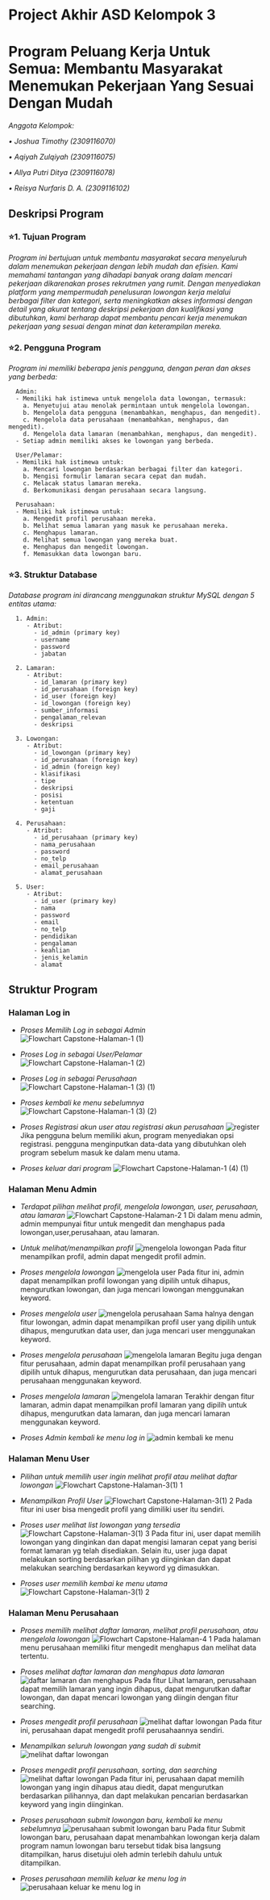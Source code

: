 # Project Akhir ASD Kelompok 3
# Program Peluang Kerja Untuk Semua: Membantu Masyarakat Menemukan Pekerjaan Yang Sesuai Dengan Mudah

_Anggota Kelompok:_

*• Joshua Timothy (2309116070)*

*• Aqiyah Zulqiyah (2309116075)*

*• Allya Putri Ditya (2309116078)*

*• Reisya Nurfaris D. A. (2309116102)*

## **Deskripsi Program**

### ⭐️1. Tujuan Program

_Program ini bertujuan untuk membantu masyarakat secara menyeluruh dalam menemukan pekerjaan dengan lebih mudah dan efisien. Kami memahami tantangan yang dihadapi banyak orang dalam mencari pekerjaan dikarenakan proses rekrutmen yang rumit. Dengan menyediakan platform yang mempermudah penelusuran lowongan kerja melalui berbagai filter dan kategori, serta meningkatkan akses informasi dengan detail yang akurat tentang deskripsi pekerjaan dan kualifikasi yang dibutuhkan, kami berharap dapat membantu pencari kerja menemukan pekerjaan yang sesuai dengan minat dan keterampilan mereka._

### ⭐️2. Pengguna Program

_Program ini memiliki beberapa jenis pengguna, dengan peran dan akses yang berbeda:_

      Admin:
      - Memiliki hak istimewa untuk mengelola data lowongan, termasuk:
        a. Menyetujui atau menolak permintaan untuk mengelola lowongan.
        b. Mengelola data pengguna (menambahkan, menghapus, dan mengedit).
        c. Mengelola data perusahaan (menambahkan, menghapus, dan mengedit).
        d. Mengelola data lamaran (menambahkan, menghapus, dan mengedit).
      - Setiap admin memiliki akses ke lowongan yang berbeda.
      
      User/Pelamar:
      - Memiliki hak istimewa untuk:
        a. Mencari lowongan berdasarkan berbagai filter dan kategori.
        b. Mengisi formulir lamaran secara cepat dan mudah.
        c. Melacak status lamaran mereka.
        d. Berkomunikasi dengan perusahaan secara langsung.

      Perusahaan:
      - Memiliki hak istimewa untuk:
        a. Mengedit profil perusahaan mereka.
        b. Melihat semua lamaran yang masuk ke perusahaan mereka.
        c. Menghapus lamaran.
        d. Melihat semua lowongan yang mereka buat.
        e. Menghapus dan mengedit lowongan.
        f. Memasukkan data lowongan baru.

### ⭐️3. Struktur Database

_Database program ini dirancang menggunakan struktur MySQL dengan 5 entitas utama:_

      1. Admin:
         - Atribut:
           - id_admin (primary key)
           - username
           - password
           - jabatan
      
      2. Lamaran:
         - Atribut:
           - id_lamaran (primary key)
           - id_perusahaan (foreign key)
           - id_user (foreign key)
           - id_lowongan (foreign key)
           - sumber_informasi
           - pengalaman_relevan
           - deskripsi
      
      3. Lowongan:
         - Atribut:
           - id_lowongan (primary key)
           - id_perusahaan (foreign key)
           - id_admin (foreign key)
           - klasifikasi
           - tipe
           - deskripsi
           - posisi
           - ketentuan
           - gaji

      4. Perusahaan:
         - Atribut:
           - id_perusahaan (primary key)
           - nama_perusahaan
           - password
           - no_telp
           - email_perusahaan
           - alamat_perusahaan
      
      5. User:
         - Atribut:
           - id_user (primary key)
           - nama
           - password
           - email
           - no_telp
           - pendidikan
           - pengalaman
           - keahlian
           - jenis_kelamin
           - alamat

## Struktur Program

### Halaman Log in
- *Proses Memilih Log in sebagai Admin*
![Flowchart Capstone-Halaman-1 (1)](./res/login2.jpg)

- *Proses Log in sebagai User/Pelamar*
![Flowchart Capstone-Halaman-1 (2)](./res/login3.jpg)

- *Proses Log in sebagai Perusahaan*
![Flowchart Capstone-Halaman-1 (3) (1)](./res/login4.jpg)

- *Proses kembali ke menu sebelumnya*
![Flowchart Capstone-Halaman-1 (3) (2)](./res/login5.jpg)

- *Proses Registrasi akun user atau registrasi akun perusahaan*
![register](./res/(fix)-Login1.jpg)
Jika pengguna belum memiliki akun, program menyediakan opsi registrasi. pengguna menginputkan data-data yang dibutuhkan oleh program sebelum masuk ke dalam menu utama.

- *Proses keluar dari program*
![Flowchart Capstone-Halaman-1 (4) (1)](./res/login7.jpg)

### Halaman Menu Admin
- *Terdapat pilihan melihat profil, mengelola lowongan, user, perusahaan, atau lamaran*
![Flowchart Capstone-Halaman-2 1](./res/(fix)-Admin1.jpg)
Di dalam menu admin, admin mempunyai fitur untuk mengedit dan menghapus pada lowongan,user,perusahaan, atau lamaran. 

- *Untuk melihat/menampilkan profil*
![mengelola lowongan](./res/(fix)-Admin2.jpg)
Pada fitur menampilkan profil, admin dapat mengedit profil admin.

- *Proses mengelola lowongan*
![mengelola user](./res/(fix)-Admin3.jpg)
Pada fitur ini, admin dapat menampilkan profil lowongan yang dipilih untuk dihapus, mengurutkan lowongan, dan juga mencari lowongan menggunakan keyword.

- *Proses mengelola user*
![mengelola perusahaan](./res/(fix)-Admin4.jpg)
Sama halnya dengan fitur lowongan, admin dapat menampilkan profil user yang dipilih untuk dihapus, mengurutkan data user, dan juga mencari user menggunakan keyword.

- *Proses mengelola perusahaan*
![mengelola lamaran](./res/(fix)-Admin5.jpg)
Begitu juga dengan fitur perusahaan, admin dapat menampilkan profil perusahaan yang dipilih untuk dihapus, mengurutkan data perusahaan, dan juga mencari perusahaan menggunakan keyword.

- *Proses mengelola lamaran*
![mengelola lamaran](./res/(fix)-Admin6.jpg)
Terakhir dengan fitur lamaran, admin dapat menampilkan profil lamaran yang dipilih untuk dihapus, mengurutkan data lamaran, dan juga mencari lamaran menggunakan keyword.

- *Proses Admin kembali ke menu log in*
![admin kembali ke menu](./res/(fix)-Admin7.jpg)

### Halaman Menu User
- *Pilihan untuk memilih user ingin melihat profil atau melihat daftar lowongan*
![Flowchart Capstone-Halaman-3(1) 1](./res/(fix)-User1.jpg)

- *Menampilkan Profil User*
![Flowchart Capstone-Halaman-3(1) 2](./res/(fix)-User2.jpg)
Pada fitur ini user bisa mengedit profil yang dimiliki user itu sendiri.

- *Proses user melihat list lowongan yang tersedia*
![Flowchart Capstone-Halaman-3(1) 3](./res/(fix)-User3.jpg)
Pada fitur ini, user dapat memilih lowongan yang dinginkan dan dapat mengisi lamaran cepat yang berisi format lamaran yg telah disediakan. Selain itu, user juga dapat melakukan sorting berdasarkan pilihan yg diinginkan dan dapat melakukan searching berdasarkan keyword yg dimasukkan.

- *Proses user memilih kembai ke menu utama*
![Flowchart Capstone-Halaman-3(1) 2](./res/(fix)-User4.jpg)

### Halaman Menu Perusahaan
- *Proses memilih melihat daftar lamaran, melihat profil perusahaan, atau mengelola lowongan*
![Flowchart Capstone-Halaman-4 1](./res/(fix)-Perusahaan1.jpg)
Pada halaman menu perusahaan memiliki fitur mengedit menghapus dan melihat data tertentu.

- *Proses melihat daftar lamaran dan menghapus data lamaran*
![daftar lamaran dan menghapus](./res/(fix)-Perusahaan2.jpg)
Pada fitur Lihat lamaran, perusahaan dapat memilih lamaran yang ingin dihapus, dapat mengurutkan daftar lowongan, dan dapat mencari lowongan yang diingin dengan fitur searching.

- *Proses mengedit profil perusahaan*
![melihat daftar lowongan](./res/(fix)-Perusahaan3.jpg)
Pada fitur ini, perusahaan dapat mengedit profil perusahaannya sendiri.

- *Menampilkan seluruh lowongan yang sudah di submit*
![melihat daftar lowongan](./res/(fix)-Perusahaan4.jpg)

- *Proses mengedit profil perusahaan, sorting, dan searching*
![melihat daftar lowongan](./res/(fix)-Perusahaan5.jpg)
Pada fitur ini, perusahaan dapat memilih lowongan yang ingin dihapus atau diedit, dapat mengurutkan berdasarkan pilihannya, dan dapt melakukan pencarian berdasarkan keyword yang ingin diinginkan.

- *Proses perusahaan submit lowongan baru, kembali ke menu sebelumnya*
![perusahaan submit lowongan baru](./res/(fix)-Perusahaan6.jpg)
Pada fitur Submit lowongan baru, perusahaan dapat menambahkan lowongan kerja dalam program namun lowongan baru tersebut tidak bisa langsung ditampilkan, harus disetujui oleh admin terlebih dahulu untuk ditampilkan.

- *Proses perusahaan memilih keluar ke menu log in*
![perusahaan keluar ke menu log in](./res/(fix)-Perusahaan6.jpg)
